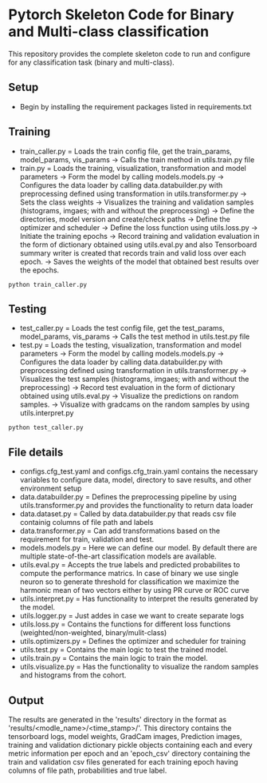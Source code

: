 # Pytorch Skeleton Code for Binary and Multi-class classification
This repository provides the complete skeleton code to run and configure for any classification task (binary and multi-class).

## Setup
- Begin by installing the requirement packages listed in requirements.txt

## Training
- train_caller.py = Loads the train config file, get the train_params, model_params, vis_params -> Calls the train method in utils.train.py file
- train.py = Loads the training, visualization, transformation and model parameters -> Form the model by calling models.models.py -> Configures the data loader by calling data.databuilder.py with preprocessing defined using transformation in utils.transformer.py -> Sets the class weights -> Visualizes the training and validation samples (histograms, imgaes; with and without the preprocessing) -> Define the directories, model version and create/check paths -> Define the optimizer and scheduler -> Define the loss function using utils.loss.py -> Initiate the training epochs -> Record training and validation evaluation in the form of dictionary obtained using utils.eval.py and also Tensorboard summary writer is created that records train and valid loss over each epoch. -> Saves the weights of the model that obtained best results over the epochs.

```
python train_caller.py
```
## Testing
- test_caller.py = Loads the test config file, get the test_params, model_params, vis_params -> Calls the test method in utils.test.py file
- test.py = Loads the testing, visualization, transformation and model parameters -> Form the model by calling models.models.py -> Configures the data loader by calling data.databuilder.py with preprocessing defined using transformation in utils.transformer.py -> Visualizes the test samples (histograms, imgaes; with and without the preprocessing) -> Record test evaluation in the form of dictionary obtained using utils.eval.py -> Visualize the predictions on random samples. -> Visualize with gradcams on the random samples by using utils.interpret.py
```
python test_caller.py
```
## File details
- configs.cfg_test.yaml and configs.cfg_train.yaml contains the necessary variables to configure data, model, directory to save results, and other environment setup
- data.databuilder.py = Defines the preprocessing pipeline by using utils.transformer.py and provides the functionality to return data loader
- data.dataset.py = Called by data.databuilder.py that reads csv file containig columns of file path and labels
- data.transformer.py = Can add transformations based on the requirement for train, validation and test.
- models.models.py = Here we can define our model. By default there are multiple state-of-the-art classification models are available.
- utils.eval.py = Accepts the true labels and predicted probabilites to compute the performance matrics. In case of binary we use single neuron so to generate threshold for classification we maximize the harmonic mean of two vectors either by using PR curve or ROC curve
- utils.interpret.py = Has functionality to interpret the results generated by the model.
- utils.logger.py = Just addes in case we want to create separate logs
- utils.loss.py = Contains the functions for different loss functions (weighted/non-weighted, binary/mulit-class)
- utils.optimizers.py = Defines the optimizer and scheduler for training
- utils.test.py = Contains the main logic to test the trained model.
- utils.train.py = Contains the main logic to train the model.
- utils.visualize.py = Has the functionality to visualize the random samples and histograms from the cohort.

## Output
The results are generated in the 'results' directory in the format as 'results/<modle_name>/<time_stamp>/'. This directory contains the tensorboard logs, model weights, GradCam images, Prediction images, training and validation dictionary pickle objects containing each and every metric information per epoch and an 'epoch_csv' directory containing the train and validation csv files generated for each training epoch having columns of file path, probabilities and true label.
